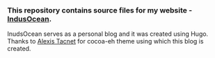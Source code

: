 ### This repository contains source files for my website - [IndusOcean](https://abhinavrahul.github.io/).

InudsOcean serves as a personal blog and it was created using Hugo.
Thanks to [Alexis Tacnet](https://github.com/fuegowolf/cocoa-eh-hugo-theme) for cocoa-eh theme using which this blog is created.


